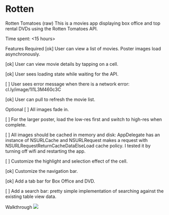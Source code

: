 # Rotten
Rotten Tomatoes (raw)
This is a movies app displaying box office and top rental DVDs using the Rotten Tomatoes API.

Time spent: <15 hours>

Features
Required
[ok] User can view a list of movies. Poster images load asynchronously.

[ok] User can view movie details by tapping on a cell.

[ok] User sees loading state while waiting for the API.

[ ] User sees error message when there is a network error: cl.ly/image/1l1L3M460c3C

[ok] User can pull to refresh the movie list.

Optional
[ ] All images fade in.

[ ] For the larger poster, load the low-res first and switch to high-res when complete.

[ ] All images should be cached in memory and disk: AppDelegate has an instance of NSURLCache and NSURLRequest makes a request with NSURLRequestReturnCacheDataElseLoad cache policy. I tested it by turning off wifi and restarting the app.

[ ] Customize the highlight and selection effect of the cell.

[ok] Customize the navigation bar.

[ok] Add a tab bar for Box Office and DVD.

[ ] Add a search bar: pretty simple implementation of searching against the existing table view data.

Walkthrough
![](file:///Users/nvt/Documents/Rottens-tomatoes.gif)
